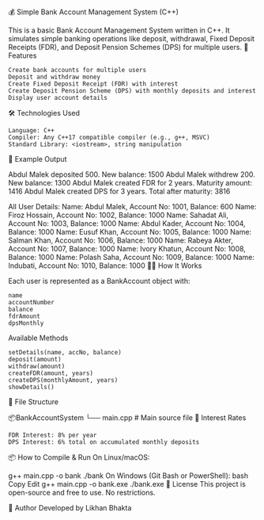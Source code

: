  💰 Simple Bank Account Management System (C++)

This is a basic Bank Account Management System written in C++. It simulates simple banking operations like deposit, withdrawal, Fixed Deposit Receipts (FDR), and Deposit Pension Schemes (DPS) for multiple users.
🚀 Features

    Create bank accounts for multiple users
    Deposit and withdraw money
    Create Fixed Deposit Receipt (FDR) with interest
    Create Deposit Pension Scheme (DPS) with monthly deposits and interest
    Display user account details

🛠️ Technologies Used

    Language: C++
    Compiler: Any C++17 compatible compiler (e.g., g++, MSVC)
    Standard Library: <iostream>, string manipulation

🧪 Example Output

Abdul Malek deposited 500. New balance: 1500 Abdul Malek withdrew 200. New balance: 1300 Abdul Malek created FDR for 2 years. Maturity amount: 1416 Abdul Malek created DPS for 3 years. Total after maturity: 3816

All User Details: Name: Abdul Malek, Account No: 1001, Balance: 600 Name: Firoz Hossain, Account No: 1002, Balance: 1000 Name: Sahadat Ali, Account No: 1003, Balance: 1000 Name: Abdul Kader, Account No: 1004, Balance: 1000 Name: Eusuf Khan, Account No: 1005, Balance: 1000 Name: Salman Khan, Account No: 1006, Balance: 1000 Name: Rabeya Akter, Account No: 1007, Balance: 1000 Name: Ivory Khatun, Account No: 1008, Balance: 1000 Name: Polash Saha, Account No: 1009, Balance: 1000 Name: Indubati, Account No: 1010, Balance: 1000
👨‍💻 How It Works

Each user is represented as a BankAccount object with:

    name
    accountNumber
    balance
    fdrAmount
    dpsMonthly

Available Methods

    setDetails(name, accNo, balance)
    deposit(amount)
    withdraw(amount)
    createFDR(amount, years)
    createDPS(monthlyAmount, years)
    showDetails()

📁 File Structure

📦BankAccountSystem └── main.cpp # Main source file
🧾 Interest Rates

    FDR Interest: 8% per year
    DPS Interest: 6% total on accumulated monthly deposits

📦 How to Compile & Run
On Linux/macOS:

g++ main.cpp -o bank
./bank
On Windows (Git Bash or PowerShell):
bash
Copy
Edit
g++ main.cpp -o bank.exe
./bank.exe
📜 License
This project is open-source and free to use. No restrictions.

👤 Author
Developed by Likhan Bhakta
